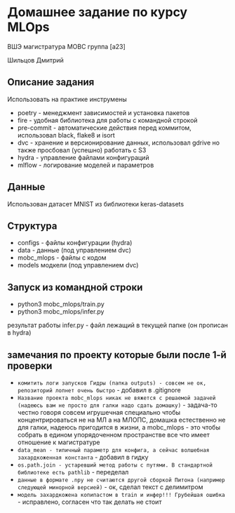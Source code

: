 # Домашнее задание по курсу MLOps

ВШЭ магистратура МОВС группа [a23]

Шильцов Дмитрий

## Описание задания

Использовать на практике инструмены
- poetry - менеджмент зависимостей и установка пакетов
- fire - удобная библиотека для работы с командной строкой
- pre-commit - автоматические действия перед коммитом, использовал black, flake8 и isort
- dvc - хранение и версионирование данных, использовал gdrive но также просбовал (успешно) работать с S3
- hydra - управление файлами конфигураций
- mlflow - логирование моделей и параметров


## Данные

Использован датасет MNIST из библиотеки keras-datasets

## Структура

- configs - файлы конфигурации (hydra)
- data - данные (под управлением dvc)
- mobc_mlops - файлы с кодом
- models модкели (под управлением dvc)

## Запуск из командной строки

- python3 mobc_mlops/train.py
- python3 mobc_mlops/infer.py

результат работы infer.py - файл лежащий в текущей папке (он прописан в hydra)


## замечания по проекту которые были после 1-й проверки

- `комитить логи запусков Гидры (папка outputs) - совсем не ок, репозиторий лопнет очень быстро` - добавил в .gitignore
- `Название проекта mobc_mlops никак не вяжется с решаемой задачей (надеюсь вам не просто для галки надо сдать домашку)` - задача-то честно говоря совсем игрушечная специально чтобы концентрироваться не на МЛ а на МЛОПС, домашка естественно не для галки, надеюсь пригодится в жизни, а mobc_mlops - это чтобы собрать в едином упорядоченном пространстве все что имеет отношение к магистратуре
- `data_mean - типичный параметр для конфига, а сейчас волшебная захардкоженная константа` - добавил в гидку
- `os.path.join - устаревший метод работы с путями. В стандартной библиотеке есть pathlib` - переделал
- `данные в формате .npy не считаются другой сборкой Питона (например следующей минорной версией)` - ок, сделал текст с делимитром
- `модель захардкожена копипастом в train и инфер!!! Грубейшая ошибка` - исправлено, согласен что так делать не стоит
